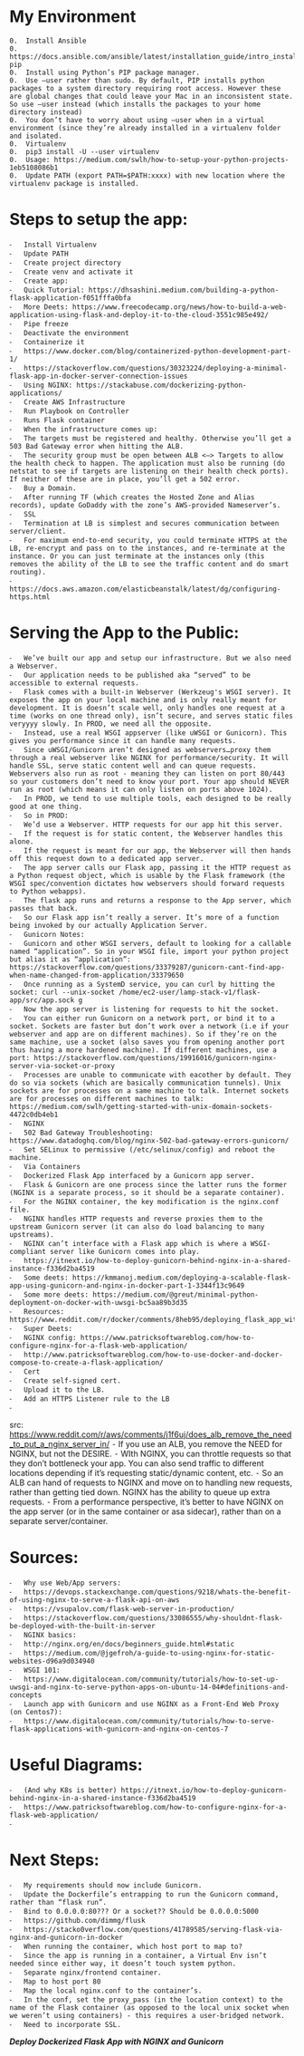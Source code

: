 # My Environment

	0.	Install Ansible
	0.	https://docs.ansible.com/ansible/latest/installation_guide/intro_installation.html#from-pip
	0.	Install using Python’s PIP package manager.
	0.	Use —user rather than sudo. By default, PIP installs python packages to a system directory requiring root access. However these are global changes that could leave your Mac in an inconsistent state. So use —user instead (which installs the packages to your home directory instead)
	0.	You don’t have to worry about using —user when in a virtual environment (since they’re already installed in a virtualenv folder and isolated.
	0.	Virtualenv
	0.	pip3 install -U --user virtualenv
	0.	Usage: https://medium.com/swlh/how-to-setup-your-python-projects-1eb5108086b1
	0.	Update PATH (export PATH=$PATH:xxxx) with new location where the virtualenv package is installed.



# Steps to setup the app:
	⁃	Install Virtualenv
	⁃	Update PATH
	⁃	Create project directory
	⁃	Create venv and activate it
	⁃	Create app:
	⁃	Quick Tutorial: https://dhsashini.medium.com/building-a-python-flask-application-f051fffa0bfa
	⁃	More Deets: https://www.freecodecamp.org/news/how-to-build-a-web-application-using-flask-and-deploy-it-to-the-cloud-3551c985e492/
	⁃	Pipe freeze
	⁃	Deactivate the environment
	⁃	Containerize it
	⁃	https://www.docker.com/blog/containerized-python-development-part-1/
	⁃	https://stackoverflow.com/questions/30323224/deploying-a-minimal-flask-app-in-docker-server-connection-issues
	⁃	Using NGINX: https://stackabuse.com/dockerizing-python-applications/  
	⁃	Create AWS Infrastructure
	⁃	Run Playbook on Controller
	⁃	Runs Flask container
	⁃	When the infrastructure comes up:
	⁃	The targets must be registered and healthy. Otherwise you’ll get a 503 Bad Gateway error when hitting the ALB.
	⁃	The security group must be open between ALB <—> Targets to allow the health check to happen. The application must also be running (do netstat to see if targets are listening on their health check ports). If neither of these are in place, you’ll get a 502 error.
	⁃	Buy a Domain.
	⁃	After running TF (which creates the Hosted Zone and Alias records), update GoDaddy with the zone’s AWS-provided Nameserver’s.
	⁃	SSL
	⁃	Termination at LB is simplest and secures communication between server/client.
	⁃	For maximum end-to-end security, you could terminate HTTPS at the LB, re-encrypt and pass on to the instances, and re-terminate at the instance. Or you can just terminate at the instances only (this removes the ability of the LB to see the traffic content and do smart routing).
	⁃	https://docs.aws.amazon.com/elasticbeanstalk/latest/dg/configuring-https.html


# Serving the App to the Public:
	⁃	We’ve built our app and setup our infrastructure. But we also need a Webserver.
	⁃	Our application needs to be published aka “served” to be accessible to external requests.
	⁃	Flask comes with a built-in Webserver (Werkzeug's WSGI server). It exposes the app on your local machine and is only really meant for development. It is doesn’t scale well, only handles one request at a time (works on one thread only), isn’t secure, and serves static files veryyyy slowly. In PROD, we need all the opposite.
	⁃	Instead, use a real WSGI appserver (like uWSGI or Gunicorn). This gives you performance since it can handle many requests.
	⁃	Since uWSGI/Gunicorn aren’t designed as webservers…proxy them through a real webserver like NGINX for performance/security. It will handle SSL, serve static content well and can queue requests. Webservers also run as root - meaning they can listen on port 80/443 so your customers don’t need to know your port. Your app should NEVER run as root (which means it can only listen on ports above 1024).
	⁃	In PROD, we tend to use multiple tools, each designed to be really good at one thing.
	⁃	So in PROD:
	⁃	We’d use a Webserver. HTTP requests for our app hit this server.
	⁃	If the request is for static content, the Webserver handles this alone.
	⁃	If the request is meant for our app, the Webserver will then hands off this request down to a dedicated app server.
	⁃	The app server calls our Flask app, passing it the HTTP request as a Python request object, which is usable by the Flask framework (the WSGI spec/convention dictates how webservers should forward requests to Python webapps).
	⁃	The flask app runs and returns a response to the App server, which passes that back.
	⁃	So our Flask app isn’t really a server. It’s more of a function being invoked by our actually Application Server.
	⁃	Gunicorn Notes:
	⁃	Gunicorn and other WSGI servers, default to looking for a callable named “application”. So in your WSGI file, import your python project but alias it as “application”: https://stackoverflow.com/questions/33379287/gunicorn-cant-find-app-when-name-changed-from-application/33379650
	⁃	Once running as a SystemD service, you can curl by hitting the socket: curl --unix-socket /home/ec2-user/lamp-stack-v1/flask-app/src/app.sock g
	⁃	Now the app server is listening for requests to hit the socket.
	⁃	You can either run Gunicorn on a network port, or bind it to a socket. Sockets are faster but don’t work over a network (i.e if your webserver and app are on different machines). So if they’re on the same machine, use a socket (also saves you from opening another port thus having a more hardened machine). If different machines, use a port: https://stackoverflow.com/questions/19916016/gunicorn-nginx-server-via-socket-or-proxy
	⁃	Processes are unable to communicate with eacother by default. They do so via sockets (which are basically communication tunnels). Unix sockets are for processes on a same machine to talk. Internet sockets are for processes on different machines to talk: https://medium.com/swlh/getting-started-with-unix-domain-sockets-4472c0db4eb1  
	⁃	NGINX
	⁃	502 Bad Gateway Troubleshooting: https://www.datadoghq.com/blog/nginx-502-bad-gateway-errors-gunicorn/
	⁃	Set SELinux to permissive (/etc/selinux/config) and reboot the machine.
	⁃	Via Containers
	⁃	Dockerized Flask App interfaced by a Gunicorn app server.
	⁃	Flask & Gunicorn are one process since the latter runs the former (NGINX is a separate process, so it should be a separate container).
	⁃	For the NGINX container, the key modification is the nginx.conf file.
	⁃	NGINX handles HTTP requests and reverse proxies them to the upstream Gunicorn server (it can also do load balancing to many upstreams).
	⁃	NGINX can’t interface with a Flask app which is where a WSGI-compliant server like Gunicorn comes into play.
	⁃	https://itnext.io/how-to-deploy-gunicorn-behind-nginx-in-a-shared-instance-f336d2ba4519
	⁃	Some deets: https://kmmanoj.medium.com/deploying-a-scalable-flask-app-using-gunicorn-and-nginx-in-docker-part-1-3344f13c9649
	⁃	Some more deets: https://medium.com/@greut/minimal-python-deployment-on-docker-with-uwsgi-bc5aa89b3d35
	⁃	Resources: https://www.reddit.com/r/docker/comments/8heb95/deploying_flask_app_with_nginx_and_gunicorn/
	⁃	Super Deets:
	⁃	NGINX config: https://www.patricksoftwareblog.com/how-to-configure-nginx-for-a-flask-web-application/
	⁃	http://www.patricksoftwareblog.com/how-to-use-docker-and-docker-compose-to-create-a-flask-application/
	⁃	Cert
	⁃	Create self-signed cert.
	⁃	Upload it to the LB.
	⁃	Add an HTTPS Listener rule to the LB
	⁃

src: https://www.reddit.com/r/aws/comments/j1f6uj/does_alb_remove_the_need_to_put_a_nginx_server_in/
	⁃	If you use an ALB, you remove the NEED for NGINX, but not the DESIRE.
	⁃	WIth NGINX, you can throttle requests so that they don’t bottleneck your app. You can also send traffic to different locations depending if it’s requesting static/dynamic content, etc.
	⁃	So an ALB can hand of requests to NGINX and move on to handling new requests, rather than getting tied down. NGINX has the ability to queue up extra requests.
	⁃	From a performance perspective, it’s better to have NGINX on the app server (or in the same container or asa sidecar), rather than on a separate server/container.



# Sources:
	⁃	Why use Web/App servers:
	⁃	https://devops.stackexchange.com/questions/9218/whats-the-benefit-of-using-nginx-to-serve-a-flask-api-on-aws
	⁃	https://vsupalov.com/flask-web-server-in-production/
	⁃	https://stackoverflow.com/questions/33086555/why-shouldnt-flask-be-deployed-with-the-built-in-server
	⁃	NGINX basics:
	⁃	http://nginx.org/en/docs/beginners_guide.html#static
	⁃	https://medium.com/@jgefroh/a-guide-to-using-nginx-for-static-websites-d96a9d034940
	⁃	WSGI 101:
	⁃	https://www.digitalocean.com/community/tutorials/how-to-set-up-uwsgi-and-nginx-to-serve-python-apps-on-ubuntu-14-04#definitions-and-concepts
	⁃	Launch app with Gunicorn and use NGINX as a Front-End Web Proxy (on Centos7):
	⁃	https://www.digitalocean.com/community/tutorials/how-to-serve-flask-applications-with-gunicorn-and-nginx-on-centos-7



# Useful Diagrams:
	⁃	(And why K8s is better) https://itnext.io/how-to-deploy-gunicorn-behind-nginx-in-a-shared-instance-f336d2ba4519
	⁃	https://www.patricksoftwareblog.com/how-to-configure-nginx-for-a-flask-web-application/
	⁃



# Next Steps:
	⁃	My requirements should now include Gunicorn.
	⁃	Update the Dockerfile’s entrapping to run the Gunicorn command, rather than “flask run”.
	⁃	Bind to 0.0.0.0:80??? Or a socket?? Should be 0.0.0.0:5000
	⁃	https://github.com/dimmg/flusk
	⁃	https://stacko0verflow.com/questions/41789585/serving-flask-via-nginx-and-gunicorn-in-docker
	⁃	When running the container, which host port to map to?
	⁃	Since the app is running in a container, a Virtual Env isn’t needed since either way, it doesn’t touch system python.
	⁃	Separate nginx/frontend container.
	⁃	Map to host port 80
	⁃	Map the local nginx.conf to the container’s.
	⁃	In the conf, set the proxy_pass (in the location context) to the name of the Flask container (as opposed to the local unix socket when we weren’t using containers) - this requires a user-bridged network.
	⁃	Need to incorporate SSL.




***Deploy Dockerized Flask App with NGINX and Gunicorn***
